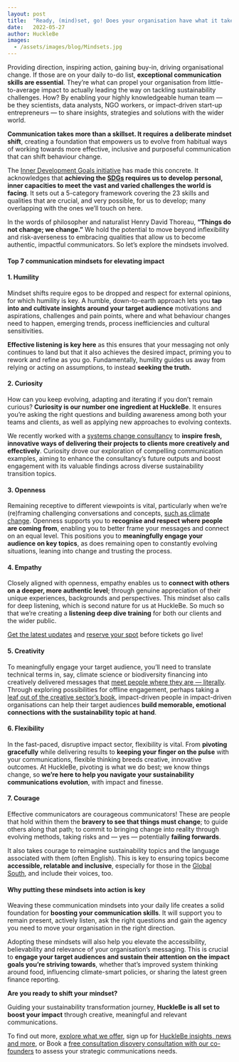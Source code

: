 ```yaml
---
layout: post
title:  "Ready, (mind)set, go! Does your organisation have what it takes to move to the next level of impact?"
date:   2022-05-27
author: HuckleBe
images:
  - /assets/images/blog/Mindsets.jpg
---
```

Providing direction, inspiring action, gaining buy-in, driving organisational change. If those are on your daily to-do list, **exceptional communication skills are essential**. They’re what can propel your organisation from little-to-average impact to actually leading the way on tackling sustainability challenges. How? By enabling your highly knowledgeable human team — be they scientists, data analysts, NGO workers, or impact-driven start-up entrepreneurs — to share insights, strategies and solutions with the wider world. 

**Communication takes more than a skillset. It requires a deliberate mindset shift**, creating a foundation that empowers us to evolve from habitual ways of working towards more effective, inclusive and purposeful communication that can shift behaviour change.

The [Inner Development Goals initiative](https://www.innerdevelopmentgoals.org/framework) has made this concrete. It acknowledges that **achieving the [SDGs](https://www.undp.org/sustainable-development-goals) requires us to develop personal, inner capacities to meet the vast and varied challenges the world is facing**. It sets out a 5-category framework covering the 23 skills and qualities that are crucial, and very possible, for us to develop; many overlapping with the ones we’ll touch on here. 

In the words of philosopher and naturalist Henry David Thoreau, **“Things do not change; we change.”** We hold the potential to move beyond inflexibility and risk-averseness to embracing qualities that allow us to become authentic, impactful communicators. So let’s explore the mindsets involved.

#### Top 7 communication mindsets for elevating impact

#### 1. Humility

Mindset shifts require egos to be dropped and respect for external opinions, for which humility is key. A humble, down-to-earth approach lets you **tap into and cultivate insights around your target audience** motivations and aspirations, challenges and pain points, where and what behaviour changes need to happen, emerging trends, process inefficiencies and cultural sensitivities.

**Effective listening is key here** as this ensures that your messaging not only continues to land but that it also achieves the desired impact, priming you to rework and refine as you go. Fundamentally, humility guides us away from relying or acting on assumptions, to instead **seeking the truth.**

#### 2. Curiosity 

How can you keep evolving, adapting and iterating if you don’t remain curious? **Curiosity is our number one ingredient at HuckleBe**. It ensures you’re asking the right questions and building awareness among both your teams and clients, as well as applying new approaches to evolving contexts. 

We recently worked with a [systems change consultancy](https://www.metabolic.nl/) to **inspire fresh, innovative ways of delivering their projects to clients more creatively and effectively**. Curiosity drove our exploration of compelling communication examples, aiming to enhance the consultancy’s future outputs and boost engagement with its valuable findings across diverse sustainability transition topics.  

#### 3. Openness

Remaining receptive to different viewpoints is vital, particularly when we’re (re)framing challenging conversations and concepts, [such as climate change](https://aicd.companydirectors.com.au/membership/company-director-magazine/2020-back-editions/april/climate-change-whats-your-mindset). Openness supports you to **recognise and respect where people are coming from**, enabling you to better frame your messages and connect on an equal level. This positions you to **meaningfully engage your audience on key topics**, as does remaining open to constantly evolving situations, leaning into change and trusting the process.

#### 4. Empathy

Closely aligned with openness, empathy enables us to **connect with others on a deeper, more authentic level**; through genuine appreciation of their unique experiences, backgrounds and perspectives. This mindset also calls for deep listening, which is second nature for us at HuckleBe. So much so that we’re creating a **listening deep dive training** for both our clients and the wider public. 

[Get the latest updates](https://landing.mailerlite.com/webforms/landing/m3x0u8) and [reserve your spot](hello@hucklebe.com) before tickets go live!

#### 5. Creativity

To meaningfully engage your target audience, you’ll need to translate technical terms in, say,  climate science or biodiversity financing into creatively delivered messages that [meet people where they are — literally](https://twitter.com/hellohucklebe/status/1521139774383403008?s=20&t=i2Z0Hnb1VdvXfJXQ02HJwg). Through exploring possibilities for offline engagement, perhaps taking a [leaf out of the creative sector’s book](https://www.artsy.net/article/artsy-editorial-10-artists-making-urgent-work-environment), impact-driven people in impact-driven organisations can help their target audiences **build memorable, emotional connections with the sustainability topic at hand**. 

#### 6. Flexibility

In the fast-paced, disruptive impact sector, flexibility is vital. From **pivoting gracefully** while delivering results to **keeping your finger on the pulse** with your communications, flexible thinking breeds creative, innovative outcomes. At HuckleBe, pivoting is what we do best; we know things change, so **we’re here to help you navigate your sustainability communications evolution**, with impact and finesse.

#### 7. Courage

Effective communicators are courageous communicators! These are people that hold within 
them the **bravery to see that things must change**; to guide others along that path; to commit to bringing change into reality through evolving methods, taking risks and — yes — potentially **failing forwards**. 

It also takes courage to reimagine sustainability topics and the language associated with them (often English). This is key to ensuring topics become **accessible, relatable and inclusive**, especially for those in the [Global South](https://www.connect4climate.org/initiative/diversifying-climate-knowledge-fight-against-parachute-science), and include their voices, too.

#### Why putting these mindsets into action is key

Weaving these communication mindsets into your daily life creates a solid foundation for **boosting your communication skills**. It will support you to remain present, actively listen, ask the right questions and gain the agency you need to move your organisation in the right direction. 

Adopting these mindsets will also help you elevate the accessibility, believability and relevance of your organisation’s messaging. This is crucial to **engage your target audiences and sustain their attention on the impact goals you’re striving towards**, whether that’s improved system thinking around food, influencing climate-smart policies, or sharing the latest green finance reporting. 

**Are you ready to shift your mindset?**

Guiding your sustainability transformation journey, **HuckleBe is all set to boost your impact** through creative, meaningful and relevant communications. 

To find out more, [explore what we offer](https://hucklebe.com/#services), sign up for [HuckleBe insights, news and more](https://landing.mailerlite.com/webforms/landing/m3x0u8), or Book a [free consultation disovery consultation with our co-founders](https://calendly.com/hellohucklebe) to assess your strategic communications needs. 


